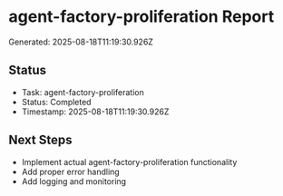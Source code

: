 # agent-factory-proliferation Report

Generated: 2025-08-18T11:19:30.926Z

## Status
- Task: agent-factory-proliferation
- Status: Completed
- Timestamp: 2025-08-18T11:19:30.926Z

## Next Steps
- Implement actual agent-factory-proliferation functionality
- Add proper error handling
- Add logging and monitoring
